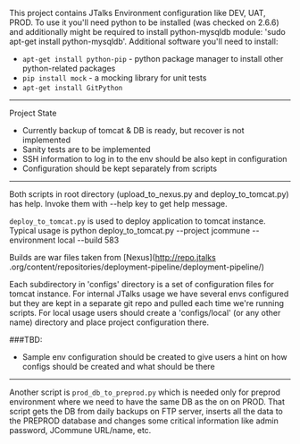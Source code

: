This project contains JTalks Environment configuration like DEV, UAT, PROD. To use it you'll need python to be installed (was checked on 2.6.6) and additionally might be required to install python-mysqldb module: 'sudo apt-get install python-mysqldb'.
Additional software you'll need to install:
 * `apt-get install python-pip` - python package manager to install other python-related packages
 * `pip install mock` - a mocking library for unit tests
 * `apt-get install GitPython`

-------------------------------
Project State
* Currently backup of tomcat & DB is ready, but recover is not implemented
* Sanity tests are to be implemented
* SSH information to log in to the env should be also kept in configuration
* Configuration should be kept separately from scripts


-------------------------------
Both scripts in root directory (upload_to_nexus.py and deploy_to_tomcat.py) has help. Invoke them with --help key to get help message.

`deploy_to_tomcat.py` is used to deploy application to tomcat instance. Typical usage is
python deploy_to_tomcat.py --project jcommune --environment local --build 583

Builds are war files taken from [Nexus](http://repo.jtalks
.org/content/repositories/deployment-pipeline/deployment-pipeline/)

Each subdirectory in 'configs' directory is a set of configuration files for tomcat instance. For internal JTalks usage
we have several envs configured but they are kept in a separate git repo and pulled each time we're running scripts.
For local usage users should create a 'configs/local' (or any other name) directory and place project configuration
there.

###TBD:
* Sample env configuration should be created to give users a hint on how configs should be created and what should be
 there

------------------------------
Another script is `prod_db_to_preprod.py` which is needed only for preprod environment where we need to have the same DB as the on on PROD. That script gets the DB from daily backups on FTP server, inserts all the data to the PREPROD database and changes some critical information like admin password, JCommune URL/name, etc.
